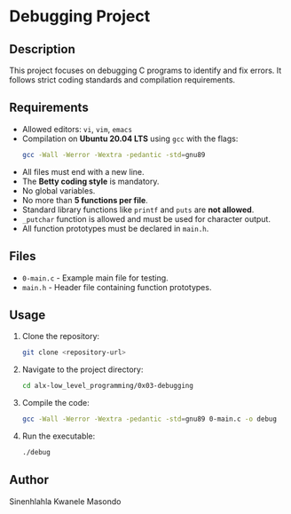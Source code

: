 # Debugging Project

## Description
This project focuses on debugging C programs to identify and fix errors. It follows strict coding standards and compilation requirements.

## Requirements
- Allowed editors: `vi`, `vim`, `emacs`
- Compilation on **Ubuntu 20.04 LTS** using `gcc` with the flags:
  ```sh
  gcc -Wall -Werror -Wextra -pedantic -std=gnu89
  ```
- All files must end with a new line.
- The **Betty coding style** is mandatory.
- No global variables.
- No more than **5 functions per file**.
- Standard library functions like `printf` and `puts` are **not allowed**.
- `_putchar` function is allowed and must be used for character output.
- All function prototypes must be declared in `main.h`.

## Files
- `0-main.c` - Example main file for testing.
- `main.h` - Header file containing function prototypes.

## Usage
1. Clone the repository:
   ```sh
   git clone <repository-url>
   ```
2. Navigate to the project directory:
   ```sh
   cd alx-low_level_programming/0x03-debugging
   ```
3. Compile the code:
   ```sh
   gcc -Wall -Werror -Wextra -pedantic -std=gnu89 0-main.c -o debug
   ```
4. Run the executable:
   ```sh
   ./debug
   ```

## Author
Sinenhlahla Kwanele Masondo


